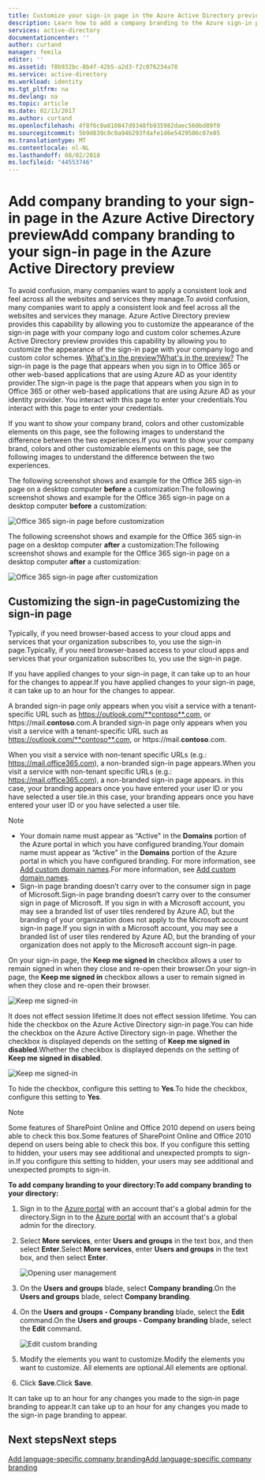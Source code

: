 ```yaml
---
title: Customize your sign-in page in the Azure Active Directory preview | Microsoft Docs
description: Learn how to add a company branding to the Azure sign-in page
services: active-directory
documentationcenter: ''
author: curtand
manager: femila
editor: ''
ms.assetid: f8b932bc-8b4f-42b5-a2d3-f2c076234a78
ms.service: active-directory
ms.workload: identity
ms.tgt_pltfrm: na
ms.devlang: na
ms.topic: article
ms.date: 02/13/2017
ms.author: curtand
ms.openlocfilehash: 4f8f6c0a810847d9348fb935982daec560bd89f0
ms.sourcegitcommit: 5b9d839c0c0a94b293fdafe1d6e5429506c07e05
ms.translationtype: MT
ms.contentlocale: nl-NL
ms.lasthandoff: 08/02/2018
ms.locfileid: "44553746"
---
```

# <a name="add-company-branding-to-your-sign-in-page-in-the-azure-active-directory-preview"></a><span data-ttu-id="2e813-103">Add company branding to your sign-in page in the Azure Active Directory preview</span><span class="sxs-lookup"><span data-stu-id="2e813-103">Add company branding to your sign-in page in the Azure Active Directory preview</span></span>
<span data-ttu-id="2e813-104">To avoid confusion, many companies want to apply a consistent look and feel across all the websites and services they manage.</span><span class="sxs-lookup"><span data-stu-id="2e813-104">To avoid confusion, many companies want to apply a consistent look and feel across all the websites and services they manage.</span></span> <span data-ttu-id="2e813-105">Azure Active Directory preview provides this capability by allowing you to customize the appearance of the sign-in page with your company logo and custom color schemes.</span><span class="sxs-lookup"><span data-stu-id="2e813-105">Azure Active Directory preview provides this capability by allowing you to customize the appearance of the sign-in page with your company logo and custom color schemes.</span></span> [<span data-ttu-id="2e813-106">What's in the preview?</span><span class="sxs-lookup"><span data-stu-id="2e813-106">What's in the preview?</span></span>](active-directory-preview-explainer.md) <span data-ttu-id="2e813-107">The sign-in page is the page that appears when you sign in to Office 365 or other web-based applications that are using Azure AD as your identity provider.</span><span class="sxs-lookup"><span data-stu-id="2e813-107">The sign-in page is the page that appears when you sign in to Office 365 or other web-based applications that are using Azure AD as your identity provider.</span></span> <span data-ttu-id="2e813-108">You interact with this page to enter your credentials.</span><span class="sxs-lookup"><span data-stu-id="2e813-108">You interact with this page to enter your credentials.</span></span>

<span data-ttu-id="2e813-109">If you want to show your company brand, colors and other customizable elements on this page, see the following images to understand the difference between the two experiences.</span><span class="sxs-lookup"><span data-stu-id="2e813-109">If you want to show your company brand, colors and other customizable elements on this page, see the following images to understand the difference between the two experiences.</span></span>

<span data-ttu-id="2e813-110">The following screenshot shows and example for the Office 365 sign-in page on a desktop computer **before** a customization:</span><span class="sxs-lookup"><span data-stu-id="2e813-110">The following screenshot shows and example for the Office 365 sign-in page on a desktop computer **before** a customization:</span></span>

![Office 365 sign-in page before customization](https://docstestmedia1.blob.core.windows.net/azure-media/articles/active-directory/media/active-directory-branding-custom-signon-azure-portal/sign-in-page-before-customization.png)

<span data-ttu-id="2e813-112">The following screenshot shows and example for the Office 365 sign-in page on a desktop computer **after** a customization:</span><span class="sxs-lookup"><span data-stu-id="2e813-112">The following screenshot shows and example for the Office 365 sign-in page on a desktop computer **after** a customization:</span></span>

![Office 365 sign-in page after customization](https://docstestmedia1.blob.core.windows.net/azure-media/articles/active-directory/media/active-directory-branding-custom-signon-azure-portal/sign-in-page-after-customization.png)

## <a name="customizing-the-sign-in-page"></a><span data-ttu-id="2e813-114">Customizing the sign-in page</span><span class="sxs-lookup"><span data-stu-id="2e813-114">Customizing the sign-in page</span></span>
<span data-ttu-id="2e813-115">Typically, if you need browser-based access to your cloud apps and services that your organization subscribes to, you use the sign-in page.</span><span class="sxs-lookup"><span data-stu-id="2e813-115">Typically, if you need browser-based access to your cloud apps and services that your organization subscribes to, you use the sign-in page.</span></span>

<span data-ttu-id="2e813-116">If you have applied changes to your sign-in page, it can take up to an hour for the changes to appear.</span><span class="sxs-lookup"><span data-stu-id="2e813-116">If you have applied changes to your sign-in page, it can take up to an hour for the changes to appear.</span></span>

<span data-ttu-id="2e813-117">A branded sign-in page only appears when you visit a service with a tenant-specific URL such as https://outlook.com/**contoso**.com, or https://mail.**contoso**.com.</span><span class="sxs-lookup"><span data-stu-id="2e813-117">A branded sign-in page only appears when you visit a service with a tenant-specific URL such as https://outlook.com/**contoso**.com, or https://mail.**contoso**.com.</span></span>

<span data-ttu-id="2e813-118">When you visit a service with non-tenant specific URLs (e.g.: https://mail.office365.com), a non-branded sign-in page appears.</span><span class="sxs-lookup"><span data-stu-id="2e813-118">When you visit a service with non-tenant specific URLs (e.g.: https://mail.office365.com), a non-branded sign-in page appears.</span></span> <span data-ttu-id="2e813-119">in this case, your branding appears once you have entered your user ID or you have selected a user tile.</span><span class="sxs-lookup"><span data-stu-id="2e813-119">in this case, your branding appears once you have entered your user ID or you have selected a user tile.</span></span>

> [!NOTE]
> * <span data-ttu-id="2e813-120">Your domain name must appear as “Active" in the **Domains** portion of the Azure portal in which you have configured branding.</span><span class="sxs-lookup"><span data-stu-id="2e813-120">Your domain name must appear as “Active" in the **Domains** portion of the Azure portal in which you have configured branding.</span></span> <span data-ttu-id="2e813-121">For more information, see [Add custom domain names](active-directory-domains-add-azure-portal.md).</span><span class="sxs-lookup"><span data-stu-id="2e813-121">For more information, see [Add custom domain names](active-directory-domains-add-azure-portal.md).</span></span>
> * <span data-ttu-id="2e813-122">Sign-in page branding doesn’t carry over to the consumer sign in page of Microsoft.</span><span class="sxs-lookup"><span data-stu-id="2e813-122">Sign-in page branding doesn’t carry over to the consumer sign in page of Microsoft.</span></span> <span data-ttu-id="2e813-123">If you sign in with a Microsoft account, you may see a branded list of user tiles rendered by Azure AD, but the branding of your organization does not apply to the Microsoft account sign-in page.</span><span class="sxs-lookup"><span data-stu-id="2e813-123">If you sign in with a Microsoft account, you may see a branded list of user tiles rendered by Azure AD, but the branding of your organization does not apply to the Microsoft account sign-in page.</span></span>
>
>

<span data-ttu-id="2e813-124">On your sign-in page, the **Keep me signed in** checkbox allows a user to remain signed in when they close and re-open their browser.</span><span class="sxs-lookup"><span data-stu-id="2e813-124">On your sign-in page, the **Keep me signed in** checkbox allows a user to remain signed in when they close and re-open their browser.</span></span>

   ![Keep me signed-in](https://docstestmedia1.blob.core.windows.net/azure-media/articles/active-directory/media/active-directory-branding-custom-signon-azure-portal/01.png)

<span data-ttu-id="2e813-126">It does not effect session lifetime.</span><span class="sxs-lookup"><span data-stu-id="2e813-126">It does not effect session lifetime.</span></span> <span data-ttu-id="2e813-127">You can hide the checkbox on the Azure Active Directory sign-in page.</span><span class="sxs-lookup"><span data-stu-id="2e813-127">You can hide the checkbox on the Azure Active Directory sign-in page.</span></span>
<span data-ttu-id="2e813-128">Whether the checkbox is displayed depends on the setting of **Keep me signed in disabled**.</span><span class="sxs-lookup"><span data-stu-id="2e813-128">Whether the checkbox is displayed depends on the setting of **Keep me signed in disabled**.</span></span>

   ![Keep me signed-in](https://docstestmedia1.blob.core.windows.net/azure-media/articles/active-directory/media/active-directory-branding-custom-signon-azure-portal/02.png)

<span data-ttu-id="2e813-130">To hide the checkbox, configure this setting to **Yes**.</span><span class="sxs-lookup"><span data-stu-id="2e813-130">To hide the checkbox, configure this setting to **Yes**.</span></span>

> [!NOTE]
> <span data-ttu-id="2e813-131">Some features of SharePoint Online and Office 2010 depend on users being able to check this box.</span><span class="sxs-lookup"><span data-stu-id="2e813-131">Some features of SharePoint Online and Office 2010 depend on users being able to check this box.</span></span> <span data-ttu-id="2e813-132">If you configure this setting to hidden, your users may see additional and unexpected prompts to sign-in.</span><span class="sxs-lookup"><span data-stu-id="2e813-132">If you configure this setting to hidden, your users may see additional and unexpected prompts to sign-in.</span></span>
>
>

<span data-ttu-id="2e813-133">**To add company branding to your directory:**</span><span class="sxs-lookup"><span data-stu-id="2e813-133">**To add company branding to your directory:**</span></span>

1. <span data-ttu-id="2e813-134">Sign in to the [Azure portal](https://portal.azure.com) with an account that's a global admin for the directory.</span><span class="sxs-lookup"><span data-stu-id="2e813-134">Sign in to the [Azure portal](https://portal.azure.com) with an account that's a global admin for the directory.</span></span>
2. <span data-ttu-id="2e813-135">Select **More services**, enter **Users and groups** in the text box, and then select **Enter**.</span><span class="sxs-lookup"><span data-stu-id="2e813-135">Select **More services**, enter **Users and groups** in the text box, and then select **Enter**.</span></span>

   ![Opening user management](https://docstestmedia1.blob.core.windows.net/azure-media/articles/active-directory/media/active-directory-branding-custom-signon-azure-portal/user-management.png)
3. <span data-ttu-id="2e813-137">On the **Users and groups** blade, select **Company branding**.</span><span class="sxs-lookup"><span data-stu-id="2e813-137">On the **Users and groups** blade, select **Company branding**.</span></span>
4. <span data-ttu-id="2e813-138">On the **Users and groups - Company branding** blade, select the **Edit** command.</span><span class="sxs-lookup"><span data-stu-id="2e813-138">On the **Users and groups - Company branding** blade, select the **Edit** command.</span></span>

    ![Edit custom branding](https://docstestmedia1.blob.core.windows.net/azure-media/articles/active-directory/media/active-directory-branding-custom-signon-azure-portal/edit-branding.png)
5. <span data-ttu-id="2e813-140">Modify the elements you want to customize.</span><span class="sxs-lookup"><span data-stu-id="2e813-140">Modify the elements you want to customize.</span></span> <span data-ttu-id="2e813-141">All elements are optional.</span><span class="sxs-lookup"><span data-stu-id="2e813-141">All elements are optional.</span></span>
6. <span data-ttu-id="2e813-142">Click **Save**.</span><span class="sxs-lookup"><span data-stu-id="2e813-142">Click **Save**.</span></span>

<span data-ttu-id="2e813-143">It can take up to an hour for any changes you made to the sign-in page branding to appear.</span><span class="sxs-lookup"><span data-stu-id="2e813-143">It can take up to an hour for any changes you made to the sign-in page branding to appear.</span></span>

## <a name="next-steps"></a><span data-ttu-id="2e813-144">Next steps</span><span class="sxs-lookup"><span data-stu-id="2e813-144">Next steps</span></span>
[<span data-ttu-id="2e813-145">Add language-specific company branding</span><span class="sxs-lookup"><span data-stu-id="2e813-145">Add language-specific company branding</span></span>](active-directory-branding-localize-azure-portal.md)






